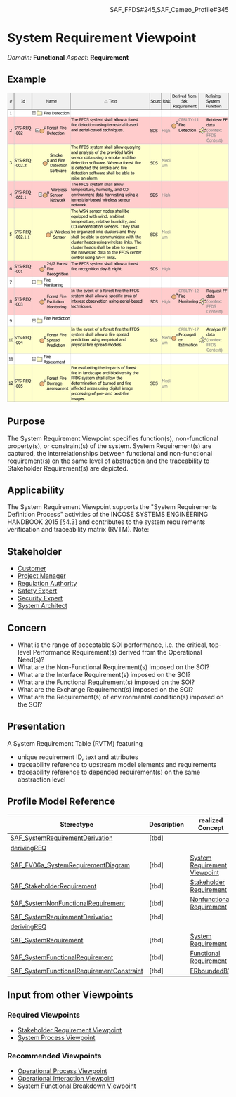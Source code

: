<div align="right">SAF_FFDS#245,SAF_Cameo_Profile#345</div>

# System Requirement Viewpoint
*Domain:* **Functional** *Aspect:* **Requirement**
## Example
![System Requirement Definition Table](../diagrams/System-Requirement-Definition-Table.svg)
## Purpose
The System Requirement Viewpoint specifies function(s), non-functional property(s), or constraint(s) of the system. System Requirement(s) are captured, the interrelationships between functional and non-functional requirement(s) on the same level of abstraction and the traceability to Stakeholder Requirement(s) are depicted.
## Applicability
The System Requirement Viewpoint supports the "System Requirements Definition Process" activities of the INCOSE SYSTEMS ENGINEERING HANDBOOK 2015 [§4.3] and contributes to the system requirements verification and traceability matrix (RVTM).
Note:
## Stakeholder
* [Customer](../stakeholders.md#Customer)
* [Project Manager](../stakeholders.md#Project-Manager)
* [Regulation Authority](../stakeholders.md#Regulation-Authority)
* [Safety Expert](../stakeholders.md#Safety-Expert)
* [Security Expert](../stakeholders.md#Security-Expert)
* [System Architect](../stakeholders.md#System-Architect)
## Concern
* What is the range of acceptable SOI performance, i.e. the critical, top-level Performance Requirement(s) derived from the Operational Need(s)?
* What are the Non-Functional Requirement(s) imposed on the SOI?
* What are the Interface Requirement(s) imposed on the SOI?
* What are the Functional Requirement(s) imposed on the SOI?
* What are the Exchange Requirement(s) imposed on the SOI?
* What are the Requirement(s) of environmental condition(s) imposed on the SOI?
## Presentation
A System Requirement Table (RVTM) featuring
* unique requirement ID, text and attributes
* traceability reference to upstream model elements and requirements
* traceability reference to depended requirement(s) on the same abstraction level

## Profile Model Reference
|Stereotype | Description|realized Concept
|---|---|---|
|[SAF_SystemRequirementDerivation](../stereotypes.md#SAF_SystemRequirementDerivation)|[tbd]
|[derivingREQ](../concepts.md#derivingREQ)|
|[SAF_FV06a_SystemRequirementDiagram](../stereotypes.md#SAF_FV06a_SystemRequirementDiagram)|[tbd]|[System Requirement Viewpoint](../concepts.md#System-Requirement-Viewpoint)|
|[SAF_StakeholderRequirement](../stereotypes.md#SAF_StakeholderRequirement)|[tbd]|[Stakeholder Requirement](../concepts.md#Stakeholder-Requirement)|
|[SAF_SystemNonFunctionalRequirement](../stereotypes.md#SAF_SystemNonFunctionalRequirement)|[tbd]|[Nonfunctional Requirement](../concepts.md#Nonfunctional-Requirement)|
|[SAF_SystemRequirementDerivation](../stereotypes.md#SAF_SystemRequirementDerivation)|[tbd]
|[derivingREQ](../concepts.md#derivingREQ)|
|[SAF_SystemRequirement](../stereotypes.md#SAF_SystemRequirement)|[tbd]|[System Requirement](../concepts.md#System-Requirement)|
|[SAF_SystemFunctionalRequirement](../stereotypes.md#SAF_SystemFunctionalRequirement)|[tbd]|[Functional Requirement](../concepts.md#Functional-Requirement)|
|[SAF_SystemFunctionalRequirementConstraint](../stereotypes.md#SAF_SystemFunctionalRequirementConstraint)|[tbd]|[FRboundedBY](../concepts.md#FRboundedBY)|
## Input from other Viewpoints
### Required Viewpoints
* [Stakeholder Requirement Viewpoint](Stakeholder-Requirement-Viewpoint.md)
* [System Process Viewpoint](System-Process-Viewpoint.md)
### Recommended Viewpoints
* [Operational Process Viewpoint](Operational-Process-Viewpoint.md)
* [Operational Interaction Viewpoint](Operational-Interaction-Viewpoint.md)
* [System Functional Breakdown Viewpoint](System-Functional-Breakdown-Viewpoint.md)
